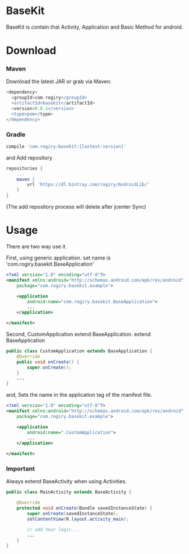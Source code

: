# BaseKit #
BaseKit is contain that Activity, Application and Basic Method for android.

# Download #

### Maven ###

Download the latest JAR or grab via Maven:

```gradle
<dependency>
  <groupId>com.rogiry</groupId>
  <artifactId>basekit</artifactId>
  <version>0.0.1</version>
  <type>pom</type>
</dependency>
```

### Gradle ###
```gradle
compile 'com.rogiry:basekit:{lastest-version}'
```

and Add repository

```gradle
repositories {
    ...
    maven {
        url 'https://dl.bintray.com/rogiry/AndroidLib/'
    }
}
```

(The add repository process will delete after jcenter Sync)




# Usage #
There are two way use it.

First, using generic application.
set name is 'com.rogiry.basekit.BaseApplication'

```xml
<?xml version="1.0" encoding="utf-8"?>
<manifest xmlns:android="http://schemas.android.com/apk/res/android"
    package="com.rogiry.basekit.example">

    <application
        android:name="com.rogiry.basekit.BaseApplication">
        ...
    </application>

</manifest>
```

Second, CustomApplication extend BaseApplication.
extend BaseApplication

```java
public class CustomApplication extends BaseApplication {
    @Override
    public void onCreate() {
        super.onCreate();
    }
    ...
}

```

and, Sets the name in the application tag of the manifest file.

```xml
<?xml version="1.0" encoding="utf-8"?>
<manifest xmlns:android="http://schemas.android.com/apk/res/android"
    package="com.rogiry.basekit.example">

    <application
        android:name=".CustomApplication">
        ...
    </application>

</manifest>
```



### __Important__ ###
Always extend BaseActivity when using Activities.

```java
public class MainActivity extends BaseActivity {

    @Override
    protected void onCreate(Bundle savedInstanceState) {
        super.onCreate(savedInstanceState);
        setContentView(R.layout.activity_main);

        // add Your logic...
        ...
    }
}
```

